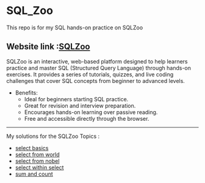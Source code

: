 # SQL_Zoo
This repo is for my SQL hands-on practice on SQLZoo <br>

Website link :[SQLZoo](https://sqlzoo.net/wiki/SQL_Tutorial)  <br>
---
SQLZoo is an interactive, web-based platform designed to help learners practice and master SQL (Structured Query Language) through hands-on exercises.
It provides a series of tutorials, quizzes, and live coding challenges that cover SQL concepts from beginner to advanced levels.
* Benefits:
  - Ideal for beginners starting SQL practice.
  - Great for revision and interview preparation.
  - Encourages hands-on learning over passive reading.
  - Free and accessible directly through the browser.

---
My solutions for the SQLZoo Topics :
- [select basics](https://github.com/Es-war29/sql_zoo/blob/main/practice/01_select_basics)
- [select from world](https://github.com/Es-war29/sql_zoo/blob/main/practice/02_select_from_world)
- [select from nobel](https://github.com/Es-war29/sql_zoo/blob/main/practice/03_select_from_nobel)
- [select within select ](https://github.com/Es-war29/sql_zoo/blob/main/practice/04_select_within_select)
- [sum and count](https://github.com/Es-war29/sql_zoo/blob/main/practice/05_sum_and_count)
